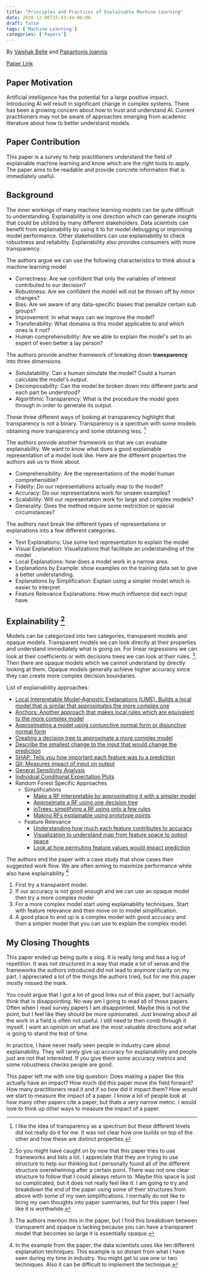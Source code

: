 ```yaml
---
title: "Principles and Practices of Explainable Machine Learning"
date: 2020-12-06T15:43:44-06:00
draft: false
tags: ['Machine Learning']
categories: ['Papers']
---
```


By [Vaishak Belle](https://vaishakbelle.com/) and [Papantonis Ioannis](https://scholar.google.gr/citations?user=FGKM2o4AAAAJ&hl=en)

[Paper Link](https://arxiv.org/abs/2009.11698)

## Paper Motivation

Artificial intelligence has the potential for a large positive impact. Introducing AI will result in significant change in complex systems. There has been a growing concern about how to trust and understand AI. Current practitioners may not be aware of approaches emerging from academic literature about how to better understand models.

## Paper Contribution

This paper is a survey to help practitioners understand the field of explainable machine learning and know which are the right tools to apply. The paper aims to be readable and provide concrete information that is immediately useful.

## Background

The inner workings of many machine learning models can be quite difficult to understanding. Explainability is one direction which can generate insights that could be utilized by many different stakeholders. Data scientists can benefit from explainability by using it to for model debugging or improving model performance. Other stakeholders can use explainability to check robustness and reliability. Explainability also provides consumers with more transparency.

The authors argue we can use the following characteristics to think about a machine learning model

- Correctness: Are we confident that only the variables of interest contributed to our decision?
- Robustness: Are we confident the model will not be thrown off by minor changes?
- Bias: Are we aware of any data-specific biases that penalize certain sub groups?
- Improvement: In what ways can we improve the model?
- Transferability: What domains is this model applicable to and which ones is it not?
- Human comprehensibility: Are we able to explain the model's set to an expert of even better a lay person?

The authors provide another framework of breaking down **transparency** into three dimensions.

- Simulatability: Can a human simulate the model? Could a human calculate the model's output.
- Decomposability: Can the model be broken down into different parts and each part be understood?
- Algorithmic Transparency: What is the procedure the model goes through in order to generate its output.

These three different ways of looking at transparency highlight that transparency is not a binary. Transparency is a spectrum with some models obtaining more transparency and some obtaining less. [^1]

The authors provide another framework so that we can evaluate explainability. We want to know what does a good explainable representation of a model look like. Here are the different properties the authors ask us to think about.

- Comprehensibility: Are the representations of the model human comprehensible?
- Fidelity: Do our representations actually map to the model?
- Accuracy: Do our representations work for unseen examples?
- Scalability: Will our representation work for large and complex models?
- Generality: Does the method require some restriction or special circumstances?

The authors next break the different types of representations or explanations into a few different categories.

- Text Explanations: Use some text representation to explain the model
- Visual Explanation: Visualizations that facilitate an understanding of the model
- Local Explanations: how does a model work in a narrow area.
- Explanations by Example: show examples on the training data set to give a better understanding.
- Explanations by Simplification: Explain using a simpler model which is easier to interpret
- Feature Relevance Explanations: How much influence did each input have.

## Explainability [^2]

Models can be categorized into two categories, transparent models and opaque models. Transparent models we can look directly at their properties and understand immediately what is going on. For linear regressions we can look at their coefficients or with decisions trees we can look at their rules. [^3]. Then there are opaque models which we cannot understand by directly looking at them. Opaque models generally achieve higher accuracy since they can create more complex decision boundaries.

List of explainability approaches:

-  [Local Interpretable Model-Agnostic Explanations (LIME). Builds a local model that is similar that approximates the more complex one](https://arxiv.org/abs/1602.04938)
- [Anchors: Another approach that makes local rules which are equivalent to the more complex model](https://homes.cs.washington.edu/~marcotcr/aaai18.pdf)
- [Approximating a model using conjunctive normal form or disjunctive normal form](https://arxiv.org/abs/1606.05798)
- [Creating a decision tree to approximate a more complex model](https://dl.acm.org/doi/abs/10.1145/3077257.3077271)
- [Describe the smallest change to the input that would change the prediction](https://arxiv.org/abs/1711.00399)
- [SHAP: Tells you how important each feature was to a prediction](https://arxiv.org/abs/1705.07874)
- [QII: Measures impact of input on output](https://www.andrew.cmu.edu/user/danupam/datta-sen-zick-oakland16.pdf)
- [General Sensitivity Analysis](https://core.ac.uk/download/pdf/55616214.pdf)
- [Individual Conditional Expectation Plots](https://arxiv.org/abs/1309.6392)
- Random Forest Specific Approaches
    - Simplifications
        - [Make a RF interpretable by approximating it with a simpler model](https://arxiv.org/abs/1606.05390)
        - [Approximate a RF using one decision tree](https://link.springer.com/chapter/10.1007/978-3-540-74958-5_39)
        - [inTrees: simplifying a RF using only a few rules](https://arxiv.org/abs/1408.5456)
        - [Making RFs explainable using prototype points](https://arxiv.org/abs/1611.07115)
    - Feature Relevance
        - [Understanding how much each feature contributes to accuracy](https://arxiv.org/abs/1312.1121)
        - [Visualization to understand map from feature space to output space](https://arxiv.org/abs/1605.09196)
        - [Look at how permuting feature values would impact prediction](https://arxiv.org/abs/1706.06691)


The authors end the paper with a case study that show cases their suggested work flow. We are often aiming to maximize performance while also have explainability [^4]
1. First try a transparent model.
2. If our accuracy is not good enough and we can use an opaque model then try a more complex model
3. For a more complex model start using explainability techniques. Start with feature relevance and then move on to model simplification.
4. A good place to end up is a complex model with good accuracy and then a simpler model that you can use to explain the complex model.

## My Closing Thoughts

This paper ended up being quite a slog. It is really long and has a log of repetition. It was not structured in a way that made a lot of sense and the frameworks the authors introduced did not lead to anymore clarity on my part. I appreciated a lot of the things the authors tried, but for me this paper mostly missed the mark.

You could argue that I got a lot of good links out of this paper, but I actually think that is disappointing. No way am I going to read all of those papers. Often when I read survey papers I am disappointed. Maybe this is not the point, but I feel like they should be more opinionated. Just knowing about all the work in a field is often not useful. I still need to then comb through it myself. I want an opinion on what are the most valuable directions and what is going to stand the test of time.

In practice, I have never really seen people in industry care about explainability. They will rarely give up accuracy for explainability and people just are not that interested. If you give them some accuracy metrics and some robustness checks people are good.

This paper left me with one big question: Does making a paper like this actually have an impact? How much did this paper move the field forward? How many practitioners read it and if so how did it impact them? How would we start to measure the impact of a paper. I know a lot of people look at how many other papers cite a paper, but thats a very narrow metric. I would love to think up other ways to measure the impact of a paper.


[^1]: I like the idea of transparency as a spectrum but these different levels did not really do it for me. It was not clear how one builds on top of the other and how these are distinct properties.

[^2]: So you might have caught on by now that this paper tries to use frameworks and lists a lot. I appreciate that they are trying to use structure to help our thinking but I personally found all of the different structure overwhelming after a certain point. There was not one clear structure to follow that I could always return to. Maybe this space is just so complicated, but it does not really feel like it. I am going to try and breakdown the end of the paper using some of their structures from above with some of my own simplifications. I normally do not like to bring my own thoughts into paper summaries, but for this paper I feel like it is worthwhile.

[^3]: The authors mention this in the paper, but I find this breakdown between transparent and opaque is lacking because you can have a transparent model that becomes so large it is essentially opaque.

[^4]: In the example from the paper, the data scientists uses like ten different explanation techniques. This example is so distant from what I have seen during my time in industry. You might get to use one or two techniques. Also it can be difficult to implement the technique.

